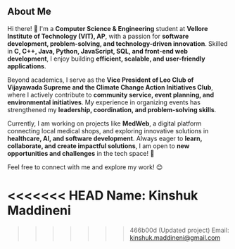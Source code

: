 ## About Me

Hi there! 👋 I'm a **Computer Science & Engineering** student at **Vellore Institute of Technology (VIT), AP**, with a passion for **software development, problem-solving, and technology-driven innovation**. Skilled in **C, C++, Java, Python, JavaScript, SQL, and front-end web development**, I enjoy building **efficient, scalable, and user-friendly applications**.

Beyond academics, I serve as the **Vice President of Leo Club of Vijayawada Supreme and the Climate Change Action Initiatives Club**, where I actively contribute to **community service, event planning, and environmental initiatives**. My experience in organizing events has strengthened my **leadership, coordination, and problem-solving skills**.

Currently, I am working on projects like **MedWeb**, a digital platform connecting local medical shops, and exploring innovative solutions in **healthcare, AI, and software development**. Always eager to **learn, collaborate, and create impactful solutions**, I am open to **new opportunities and challenges** in the tech space! 🚀

Feel free to connect with me and explore my work! 😊

<<<<<<< HEAD
Name: Kinshuk Maddineni
=======

> > > > > > > 466b00d (Updated project)
> > > > > > > Email: kinshuk.maddineni@gmail.com

